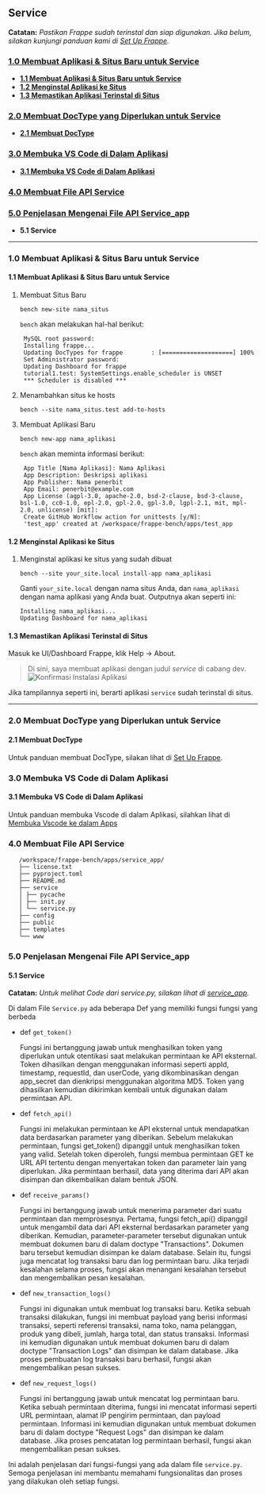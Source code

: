 ## Service

**Catatan:** *Pastikan Frappe sudah terinstal dan siap digunakan. Jika belum, silakan kunjungi panduan kami di [Set Up Frappe](https://github.com/KenkenOC/FOR-SOUNDBOX/tree/main/Set%20Up%20Frappe).*

### [1.0 Membuat Aplikasi & Situs Baru untuk Service](#10-Membuat-Aplikasi-&-Situs-Baru-Untuk-Service)

- [**1.1 Membuat Aplikasi & Situs Baru untuk Service**](#11-Membuat-Aplikasi-&-Situs-Baru-Untuk-Service)
- [**1.2 Menginstal Aplikasi ke Situs**](#12-Menginstal-Aplikasi-ke-Situs)
- [**1.3 Memastikan Aplikasi Terinstal di Situs**](#13-Memastikan-Aplikasi-Terinstal-di-Situs)

### [2.0 Membuat DocType yang Diperlukan untuk Service](#20-Membuat-DocType-yang-Diperlukan-untuk-Service)

- [**2.1 Membuat DocType**](#21-Membuat-DocType)

### [3.0 Membuka VS Code di Dalam Aplikasi](#30-Membuka-VS-Code-di-Dalam-Aplikasi)

- [**3.1 Membuka VS Code di Dalam Aplikasi**](#31-Membuka-VS-Code-di-Dalam-Aplikasi)

### [4.0 Membuat File API Service](#40-Membuat-File-API-Service)

### [5.0 Penjelasan Mengenai File API Service_app](#50-Penjelasan-Mengenai-File-API-Service_app)

- **5.1 Service**

---

### 1.0 Membuat Aplikasi & Situs Baru untuk Service

#### 1.1 Membuat Aplikasi & Situs Baru untuk Service

1. Membuat Situs Baru

       bench new-site nama_situs

    `bench` akan melakukan hal-hal berikut:

        MySQL root password: 
        Installing frappe...
        Updating DocTypes for frappe        : [====================] 100%
        Set Administrator password: 
        Updating Dashboard for frappe
        tutorial1.test: SystemSettings.enable_scheduler is UNSET
        *** Scheduler is disabled ***

2. Menambahkan situs ke hosts

       bench --site nama_situs.test add-to-hosts

3. Membuat Aplikasi Baru

       bench new-app nama_aplikasi

    `bench` akan meminta informasi berikut:

        App Title [Nama Aplikasi]: Nama Aplikasi
        App Description: Deskripsi aplikasi
        App Publisher: Nama penerbit
        App Email: penerbit@example.com
        App License (agpl-3.0, apache-2.0, bsd-2-clause, bsd-3-clause, bsl-1.0, cc0-1.0, epl-2.0, gpl-2.0, gpl-3.0, lgpl-2.1, mit, mpl-2.0, unlicense) [mit]:
        Create GitHub Workflow action for unittests [y/N]:
        'test_app' created at /workspace/frappe-bench/apps/test_app

#### 1.2 Menginstal Aplikasi ke Situs

1. Menginstal aplikasi ke situs yang sudah dibuat

       bench --site your_site.local install-app nama_aplikasi

    Ganti `your_site.local` dengan nama situs Anda, dan `nama_aplikasi` dengan nama aplikasi yang Anda buat. Outputnya akan seperti ini:

       Installing nama_aplikasi...
       Updating Dashboard for nama_aplikasi

#### 1.3 Memastikan Aplikasi Terinstal di Situs

Masuk ke UI/Dashboard Frappe, klik Help -> About.
> Di sini, saya membuat aplikasi dengan judul *service* di cabang dev.
![Konfirmasi Instalasi Aplikasi](https://github.com/KenkenOC/FOR-SOUNDBOX/assets/161264420/063e3efd-3ad9-4573-a86e-56d4fb7d1f43)

Jika tampilannya seperti ini, berarti aplikasi `service` sudah terinstal di situs.

---

### 2.0 Membuat DocType yang Diperlukan untuk Service

#### 2.1 Membuat DocType
Untuk panduan membuat DocType, silakan lihat di [Set Up Frappe](https://github.com/KenkenOC/FOR-SOUNDBOX/tree/main/Set%20Up%20Frappe).

### 3.0 Membuka VS Code di Dalam Aplikasi
#### 3.1 Membuka VS Code di Dalam Aplikasi
Untuk panduan membuka Vscode di dalam Aplikasi, silahkan lihat di [Membuka Vscode ke dalam Apps](https://github.com/KenkenOC/FOR-SOUNDBOX/tree/main/Membuka%20Vscode%20ke%20dalam%20Apps)

### 4.0 Membuat File API Service
       
       /workspace/frappe-bench/apps/service_app/
       ├── license.txt
       ├── pyproject.toml
       ├── README.md
       ├── service
       │ ├── pycache
       │ ├── init.py
       │ └── service.py
       ├── config
       ├── public
       ├── templates
       └── www

### 5.0 Penjelasan Mengenai File API Service_app
#### 5.1 Service 
**Catatan:** *Untuk melihat Code dari service.py, silakan lihat di [service_app](https://github.com/KenkenOC/FOR-SOUNDBOX/tree/main/service_app/service_app/service).*

Di dalam File `Service.py` ada beberapa Def yang memiliki fungsi fungsi yang berbeda 

- def `get_token()`
  
  Fungsi ini bertanggung jawab untuk menghasilkan token yang diperlukan untuk otentikasi saat melakukan permintaan ke API           eksternal. Token dihasilkan dengan menggunakan informasi seperti appId, timestamp, requestId, dan userCode, yang dikombinasikan   dengan app_secret dan dienkripsi menggunakan algoritma MD5. Token yang dihasilkan kemudian dikirimkan kembali untuk digunakan
  dalam permintaan API.

- def `fetch_api()`

  Fungsi ini melakukan permintaan ke API eksternal untuk mendapatkan data berdasarkan parameter yang diberikan. Sebelum melakukan   permintaan, fungsi get_token() dipanggil untuk menghasilkan token yang valid. Setelah token diperoleh, fungsi membua
  permintaan GET ke URL API tertentu dengan menyertakan token dan parameter lain yang diperlukan. Jika permintaan berhasil, data
  yang diterima dari API akan disimpan dan dikembalikan dalam bentuk JSON.

- def `receive_params()`

  Fungsi ini bertanggung jawab untuk menerima parameter dari suatu permintaan dan memprosesnya. Pertama, fungsi fetch_api()
  dipanggil untuk mengambil data dari API eksternal berdasarkan parameter yang diberikan. Kemudian, parameter-parameter tersebut
  digunakan untuk membuat dokumen baru di dalam doctype "Transactions". Dokumen baru tersebut kemudian disimpan ke dalam database.
  Selain itu, fungsi juga mencatat log transaksi baru dan log permintaan baru. Jika terjadi kesalahan selama proses, fungsi akan
  menangani kesalahan tersebut dan mengembalikan pesan kesalahan.

- def `new_transaction_logs()`

  Fungsi ini digunakan untuk membuat log transaksi baru. Ketika sebuah transaksi dilakukan, fungsi ini membuat payload yang
  berisi informasi transaksi, seperti referensi transaksi, nama toko, nama pelanggan, produk yang dibeli, jumlah, harga total,
  dan status transaksi. Informasi ini kemudian digunakan untuk membuat dokumen baru di dalam doctype "Transaction Logs" dan
  disimpan ke dalam database. Jika proses pembuatan log transaksi baru berhasil, fungsi akan mengembalikan pesan sukses.

- def `new_request_logs()`

  Fungsi ini bertanggung jawab untuk mencatat log permintaan baru. Ketika sebuah permintaan diterima, fungsi ini mencatat
  informasi seperti URL permintaan, alamat IP pengirim permintaan, dan payload permintaan. Informasi ini kemudian digunakan untuk
  membuat dokumen baru di dalam doctype "Request Logs" dan disimpan ke dalam database. Jika proses pencatatan log permintaan
  berhasil, fungsi akan mengembalikan pesan sukses.
  
Ini adalah penjelasan dari fungsi-fungsi yang ada dalam file `service.py`. Semoga penjelasan ini membantu memahami fungsionalitas dan proses yang dilakukan oleh setiap fungsi.
